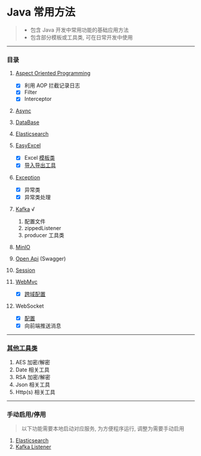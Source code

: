# Java 常用方法

> * 包含 Java 开发中常用功能的基础应用方法
> * 包含部分模板或工具类, 可在日常开发中使用
---

### 目录

1. [Aspect Oriented Programming](src/main/java/com/demo/aop)
    - [x] 利用 AOP 拦截记录日志
    - [x] Filter
    - [x] Interceptor
2. [Async](src/main/java/com/demo/async)
3. [DataBase](src/main/java/com/demo/database)
4. [Elasticsearch](src/main/java/excluded/elasticsearch)
5. [EasyExcel](src/main/java/com/demo/excel)
    - [x] Excel [模板类](src/main/java/com/demo/excel/easyexcel/ExcelClassTemplate.java)
    - [x] [导入导出工具](src/main/java/com/demo/excel/easyexcel)
6. [Exception](src/main/java/com/demo/exception)
    - [x] 异常类
    - [x] 异常类处理
7. [Kafka](src/main/java/excluded/kafka) √
    1. 配置文件
    2. zippedListener
    3. producer 工具类
8. [MinIO](src/main/java/com/demo/minio)
9. [Open Api](src/main/java/com/demo/swagger) (Swagger)
10. [Session](src/main/java/com/demo/session)

11. [WebMvc](src/main/java/com/demo/webmvc)
    - [x] [跨域配置](src/main/java/com/demo/webmvc/WebMvcConfig.java)
12. WebSocket
    - [x] [配置](src/main/java/com/demo/websocket/WebSocketConfig.java)
    - [x] 向前端推送消息

---

### [其他工具类](src/main/java/com/demo/util)

1. AES 加密/解密
2. Date 相关工具
3. RSA 加密/解密
4. Json 相关工具
5. Http(s) 相关工具

---

### 手动启用/停用

> 以下功能需要本地启动对应服务, 为方便程序运行, 调整为需要手动启用

1. [Elasticsearch](src/main/java/excluded/elasticsearch)
2. [Kafka Listener](src/main/java/com/demo/excel/zippedListener/DemoKafkaListener.java)